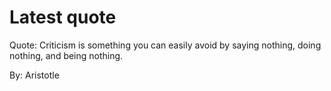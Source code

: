 # Latest quote 

Quote: Criticism is something you can easily avoid by saying nothing, doing nothing, and being nothing. 

By: Aristotle